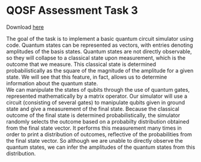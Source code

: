 # QOSF Assessment Task 3
<p>Download <a href = "https://github.com/jrrhuang/QOSF_Application/blob/main/HuangJ_package.zip?raw=true">here</a></p>

The goal of the task is to implement a basic quantum circuit simulator using code. Quantum states can be represented as vectors, with entries denoting amplitudes
of the basis states. Quantum states are not directly observable, so they will collapse to a classical state upon measurement, which is the outcome that we measure. 
This classical state is determined probabilistically as the square of the magnitude of the amplitude for a given state. We will see that this feature, in fact, 
allows us to determine information about the quantum state.<br/>
We can manipulate the states of qubits through the use of quantum gates, represented mathematically by a matrix operator. Our simulator will use a circuit
(consisting of several gates) to manipulate qubits given in ground state and give a measurement of the final state. Because the classical outcome of the final
state is determined probabilistically, the simulator randomly selects the outcome based on a probabilty distribution obtained from the final state vector. It
performs this measurement many times in order to print a distribution of outcomes, reflective of the probabilities from the final state vector. So although we 
are unable to directly observe the quantum states, we can infer the amplitudes of the quantum states from this distribution.

